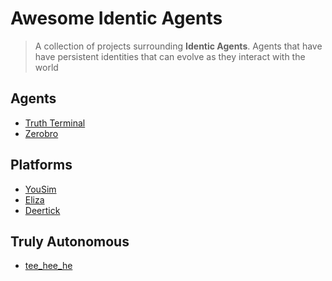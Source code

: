 # Awesome Identic Agents

> A collection of projects surrounding **Identic Agents**. Agents that have
> have persistent identities that can evolve as they interact with the world

## Agents

- [Truth Terminal](https://truthterminal.wiki/)
- [Zerobro](https://zerebro.org/)

## Platforms

- [YouSim](https://yousim.ai)
- [Eliza](https://github.com/ai16z/eliza)
- [Deertick](https://github.com/deeterbleater/deertick)

## Truly Autonomous

- [tee_hee_he](https://github.com/tee-he-he/err_err_ttyl)
